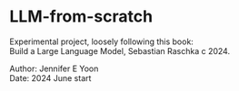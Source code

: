 # LLM-from-scratch  

Experimental project, loosely following this book:    
Build a Large Language Model, Sebastian Raschka c 2024.  

Author: Jennifer E Yoon  
Date: 2024 June start   



